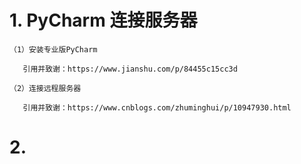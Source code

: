 # 1. PyCharm 连接服务器

    （1）安装专业版PyCharm

       引用并致谢：https://www.jianshu.com/p/84455c15cc3d

    （2）连接远程服务器

       引用并致谢：https://www.cnblogs.com/zhuminghui/p/10947930.html

# 2. 

